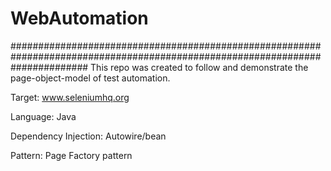 # WebAutomation



##############################################################################################################################
This repo was created to follow and demonstrate the page-object-model of test automation. 

Target: www.seleniumhq.org

Language: Java

Dependency Injection: Autowire/bean

Pattern: Page Factory pattern
